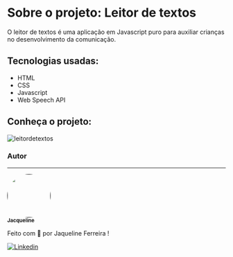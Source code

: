 # Sobre o projeto: Leitor de textos 

O leitor de textos é uma aplicação em Javascript puro para auxiliar crianças no desenvolvimento da comunicação.

## Tecnologias usadas:

* HTML 
* CSS
* Javascript
* Web Speech API


## Conheça o projeto:
![leitordetextos](https://user-images.githubusercontent.com/64090350/157746688-e749914d-1fe5-46f2-96d5-ccd95d76e62a.jpg)


### Autor
---

<a href="">
 <img style="border-radius: 50%;" src="https://avatars.githubusercontent.com/jacqueline-dev" width="100px;" alt=""/>
 <br />
 <sub><b>Jacqueline </b></sub></a> <a href="" title="Augecode"></a>


Feito com 💜 por Jaqueline Ferreira !

[![Linkedin](https://img.shields.io/badge/Meu%20Perfil-Linkdin-blueviolet)](https://www.linkedin.com/in/jacqueline-ferreira-a152761a5/)

